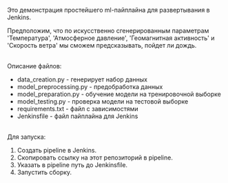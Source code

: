 Это демонстрация простейшего ml-пайплайна для развертывания в Jenkins.

Предположим, что по искусственно сгенерированным параметрам 'Температура', 'Атмосферное давление', 'Геомагнитная активность' и 'Скорость ветра' мы сможем предсказывать, пойдет ли дождь.
  
<br>
Описание файлов:

* data_creation.py - генерирует набор данных
* model_preprocessing.py - предобработка данных
* model_preparation.py - обучение модели на тренировочной выборке
* model_testing.py - проверка модели на тестовой выборке
* requirements.txt - файл с зависимостями
* Jenkinsfile - файл пайплайна для Jenkins

<br>
Для запуска:

1. Создать pipeline в Jenkins.
2. Скопировать ссылку на этот репозиторий в pipeline.
3. Указать в pipeline путь до Jenkinsfile.
4. Запустить сборку.